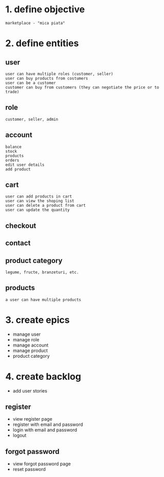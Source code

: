 # 1. define objective
    marketplace - "mica piata"

# 2. define entities

## user
    user can have multiple roles (customer, seller) 
    user can buy products from costumers
    user can be a customer
    customer can buy from customers (they can negotiate the price or to trade)

## role
    customer, seller, admin

## account
    balance
    stock
    products
    orders
    edit user details
    add product

## cart
    user can add products in cart
    user can view the shoping list
    user can delete a product from cart
    user can update the quantity 

## checkout
    
## contact


## product category   
    legume, fructe, branzeturi, etc.

## products
    a user can have multiple products


# 3. create epics
- manage user
- manage role
- manage account
- manage product
- product category

# 4. create backlog
- add user stories

## register
- view register page
- register with email and password
- login with email and password
- logout

## forgot password
- view forgot password page
- reset password
